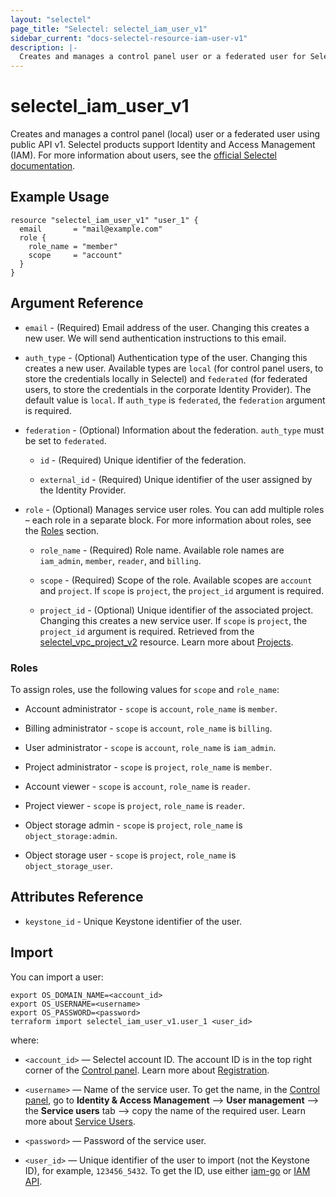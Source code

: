 ```yaml
---
layout: "selectel"
page_title: "Selectel: selectel_iam_user_v1"
sidebar_current: "docs-selectel-resource-iam-user-v1"
description: |-
  Creates and manages a control panel user or a federated user for Selectel products using public API v1.
---
```


# selectel\_iam\_user\_v1

Creates and manages a control panel (local) user or a federated user using public API v1. Selectel products support Identity and Access Management (IAM). For more information about users, see the [official Selectel documentation](https://docs.selectel.ru/en/control-panel-actions/users-and-roles/user-types-and-roles/).

## Example Usage

```hcl
resource "selectel_iam_user_v1" "user_1" {
  email       = "mail@example.com"
  role {
    role_name = "member"
    scope     = "account"
  }
}
```

## Argument Reference

* `email` - (Required) Email address of the user. Changing this creates a new user. We will send authentication instructions to this email.

* `auth_type` - (Optional) Authentication type of the user. Changing this creates a new user. Available types are `local` (for control panel users, to store the credentials locally in Selectel) and `federated` (for federated users, to store the credentials in the corporate Identity Provider). The default value is `local`. If `auth_type` is `federated`, the `federation` argument is required.

* `federation` - (Optional) Information about the federation. `auth_type` must be set to `federated`.

    * `id` - (Required) Unique identifier of the federation.

    * `external_id` - (Required) Unique identifier of the user assigned by the Identity Provider.

* `role` - (Optional) Manages service user roles. You can add multiple roles – each role in a separate block. For more information about roles, see the [Roles](#roles) section.

    * `role_name` - (Required) Role name. Available role names are `iam_admin`, `member`, `reader`, and `billing`.

    * `scope` - (Required) Scope of the role. Available scopes are `account` and `project`. If `scope` is `project`, the `project_id` argument is required.

    * `project_id` - (Optional) Unique identifier of the associated project. Changing this creates a new service user. If `scope` is `project`, the `project_id` argument is required. Retrieved from the [selectel_vpc_project_v2](https://registry.terraform.io/providers/selectel/selectel/latest/docs/resources/vpc_project_v2) resource. Learn more about [Projects](https://docs.selectel.ru/en/control-panel-actions/projects/about-projects/).

### Roles

To assign roles, use the following values for `scope` and `role_name`:

* Account administrator - `scope` is `account`, `role_name` is `member`.

* Billing administrator - `scope` is `account`, `role_name` is `billing`.

* User administrator - `scope` is `account`, `role_name` is `iam_admin`.

* Project administrator - `scope` is `project`, `role_name` is `member`.

* Account viewer - `scope` is `account`, `role_name` is `reader`.

* Project viewer - `scope` is `project`, `role_name` is `reader`.

* Object storage admin - `scope` is `project`, `role_name` is `object_storage:admin`.

* Object storage user - `scope` is `project`, `role_name` is `object_storage_user`.

## Attributes Reference

* `keystone_id` - Unique Keystone identifier of the user.

## Import

You can import a user:

```shell
export OS_DOMAIN_NAME=<account_id>
export OS_USERNAME=<username>
export OS_PASSWORD=<password>
terraform import selectel_iam_user_v1.user_1 <user_id>
```

where:

* `<account_id>` — Selectel account ID. The account ID is in the top right corner of the [Control panel](https://my.selectel.ru/). Learn more about [Registration](https://docs.selectel.ru/en/control-panel-actions/account/registration/).

* `<username>` — Name of the service user. To get the name, in the [Control panel](https://my.selectel.ru/iam/users_management/users?type=service), go to **Identity & Access Management** ⟶ **User management** ⟶ the **Service users** tab ⟶ copy the name of the required user. Learn more about [Service Users](https://docs.selectel.ru/en/control-panel-actions/users-and-roles/user-types-and-roles/).

* `<password>` — Password of the service user.

* `<user_id>` — Unique identifier of the user to import (not the Keystone ID), for example, `123456_5432`. To get the ID, use either [iam-go](https://github.com/selectel/iam-go) or [IAM API](https://developers.selectel.ru/docs/control-panel/iam/).
